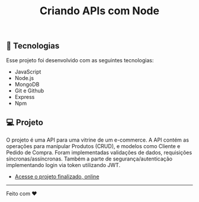 <h1 align="center"> Criando APIs com Node </h1>

<br>

## 🚀 Tecnologias

Esse projeto foi desenvolvido com as seguintes tecnologias:


- JavaScript
- Node.js
- MongoDB
- Git e Github
- Express
- Npm

## 💻 Projeto

O projeto é uma API para uma vitrine de um e-commerce. A API contém as operações para manipular Produtos (CRUD), e modelos como Cliente e Pedido de Compra. Foram implementadas validações de dados, requisições síncronas/assíncronas. Também a parte de segurança/autenticação implementando login via token utilizando JWT.

- [Acesse o projeto finalizado, online](https://allan-vent.github.io/)

---

Feito com ♥
